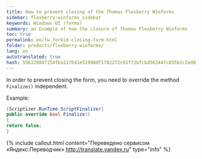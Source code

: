 ```yaml
--- 
title: How to prevent closing of the Thomas Flexberry Winforms 
sidebar: flexberry-winforms_sidebar 
keywords: Windows UI (forms) 
summary: an Example of how the closure of Thomas Flexberry Winforms 
toc: true 
permalink: en/fw_forbid-closing-form.html 
folder: products/flexberry-winforms/ 
lang: en 
autotranslated: true 
hash: 556320847154fba317641e51990df1782272c91f72bfcbd56344fc855b2c2ed8 
--- 
```


In order to prevent closing the form, you need to override the method `Finalize()` independent. 

Example: 

```csharp
[Scriptizer.RunTime.ScriptFinalizer]
public override bool Finalize()
{
return false;
}
```


{% include callout.html content="Переведено сервисом «Яндекс.Переводчик» <http://translate.yandex.ru>" type="info" %}